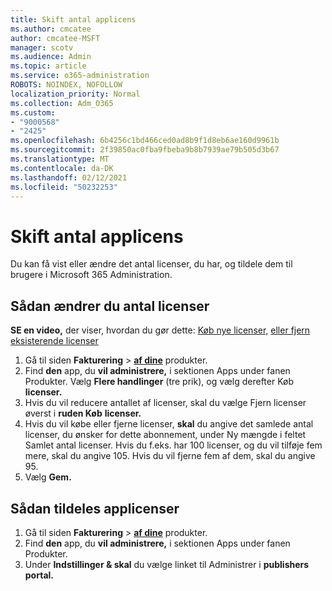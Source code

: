 ```yaml
---
title: Skift antal applicens
ms.author: cmcatee
author: cmcatee-MSFT
manager: scotv
ms.audience: Admin
ms.topic: article
ms.service: o365-administration
ROBOTS: NOINDEX, NOFOLLOW
localization_priority: Normal
ms.collection: Adm_O365
ms.custom:
- "9000568"
- "2425"
ms.openlocfilehash: 6b4256c1bd466ced0ad8b9f1d8eb6ae160d9961b
ms.sourcegitcommit: 2f39850ac0fba9fbeba9b8b7939ae79b505d3b67
ms.translationtype: MT
ms.contentlocale: da-DK
ms.lasthandoff: 02/12/2021
ms.locfileid: "50232253"
---
```

# <a name="change-app-license-quantity"></a>Skift antal applicens

Du kan få vist eller ændre det antal licenser, du har, og tildele dem til brugere i Microsoft 365 Administration.

## <a name="to-change-license-quantity"></a>Sådan ændrer du antal licenser

**SE en video,** der viser, hvordan du gør dette: [Køb nye licenser,](https://go.microsoft.com/fwlink/p/?linkid=2154857) [eller fjern eksisterende licenser](https://go.microsoft.com/fwlink/p/?linkid=2154938)

1. Gå til siden **Fakturering**  >  **[af dine](https://go.microsoft.com/fwlink/p/?linkid=842054)** produkter.
2. Find **den** app, du **vil administrere,** i sektionen Apps under fanen Produkter. Vælg **Flere handlinger** (tre prik), og vælg derefter Køb **licenser.**
3. Hvis du vil reducere antallet af licenser, skal du vælge Fjern licenser øverst i **ruden Køb** **licenser.**
4. Hvis du vil købe eller fjerne  licenser, **skal** du angive det samlede antal licenser, du ønsker for dette abonnement, under Ny mængde i feltet Samlet antal licenser. Hvis du f.eks. har 100 licenser, og du vil tilføje fem mere, skal du angive 105. Hvis du vil fjerne fem af dem, skal du angive 95.
5. Vælg **Gem.**

## <a name="to-assign-app-licenses"></a>Sådan tildeles applicenser

1. Gå til siden **Fakturering**  >  **[af dine](https://go.microsoft.com/fwlink/p/?linkid=842054)** produkter.
2. Find **den** app, du **vil administrere,** i sektionen Apps under fanen Produkter.
3. Under **Indstillinger & skal** du vælge linket til Administrer i **publishers portal.**